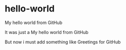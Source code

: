 # hello-world
My hello world from GitHub

It was just a My hello world from GitHub

But now i must add something like Greetings for GitHub
